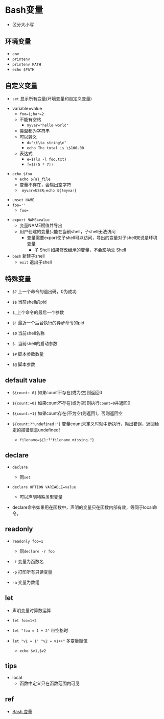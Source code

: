 # Bash变量

+ 区分大小写

## 环境变量
<!-- 查看环境变量 -->
+ `env` 
+ `printenv`
+ `printenv PATH`
+ `echo $PATH`

## 自定义变量
+ `set` 显示所有变量(环境变量和自定义变量)
<!-- 声明变量 -->
+ variable=value
    + `foo=1;bar=2`
    + 不能有空格
        + `myvar="hello world"`
    + 类型都为字符串
    + 可以转义
        + `d="\t\ta string\n" `
        + `echo The total is \$100.00`
    + 表达式 
        + `e=$(ls -l foo.txt)`
        + `f=$((5 * 7))`
<!-- 读取变量 -->
+ `echo $foo` 
    + `echo ${a}_file`
    + 变量不存在，会输出空字符
    + ` myvar=USER;echo ${!myvar}`

 <!-- 删除变量 -->
+ `unset NAME`
+ `foo=''`
    + `foo=`

<!-- 导出变量 -->
+ `export NAME=value`
    + 变量NAME赋值并导出
    + 用户创建的变量只能在当前shell，子shell无法访问
        + 变量需要export使子shell可以访问，导出的变量对子shell来说是环境变量
            + 子 Shell 如果修改继承的变量，不会影响父 Shell
+ `bash` 新建子shell
    + `exit` 退出子shell

## 特殊变量

+ `$?` 上一个命令的退出码，0为成功

+ `$$` 当前shell的pid

+ `$_`上个命令的最后一个参数

+ `$!` 最近一个后台执行的异步命令的pid

+ `$0` 当前shell名称

+ `$-` 当前shell的启动参数

+ `$#` 脚本参数数量

+ `$@` 脚本参数

## default value

+ `${count:-0}` 如果count不存在(或为空)则返回0

+ `${count:=0}` 如果count不存在(或为空)则执行`count=0`并返回0

+ `${count:+1}` 如果count存在(不为空)则返回1，否则返回空

+ `${count:?"undefined!"}` 变量count未定义时就中断执行，抛出错误，返回给定的报错信息undefined!
    + `filename=${1:?"filename missing."}`

## declare
+ `declare`
    + 同`set`

+ `declare OPTION VARIABLE=value`
    + 可以声明特殊类型变量

+ declare命令如果用在函数中，声明的变量只在函数内部有效，等同于local命令。

## readonly

+ `readonly foo=1`
    + 同`declare -r foo`

+ `-f` 变量为函数名
+ `-p` 打印所有只读变量
+ `-a` 变量为数组

## let
+ 声明变量时算数运算

+ `let foo=1+2`

+ `let "foo = 1 + 2"` 带空格时

+ `let "v1 = 1" "v2 = v1++"` 多变量赋值
    + `echo $v1,$v2`



## tips

+ local
    + 函数中定义只在函数范围内可见

## ref
+ [Bash 变量](https://wangdoc.com/bash/variable.html)